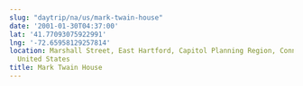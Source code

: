 ```yaml
---
slug: "daytrip/na/us/mark-twain-house"
date: '2001-01-30T04:37:00'
lat: '41.77093075922991'
lng: '-72.65958129257814'
location: Marshall Street, East Hartford, Capitol Planning Region, Connecticut, 06108,
  United States
title: Mark Twain House
---
```



